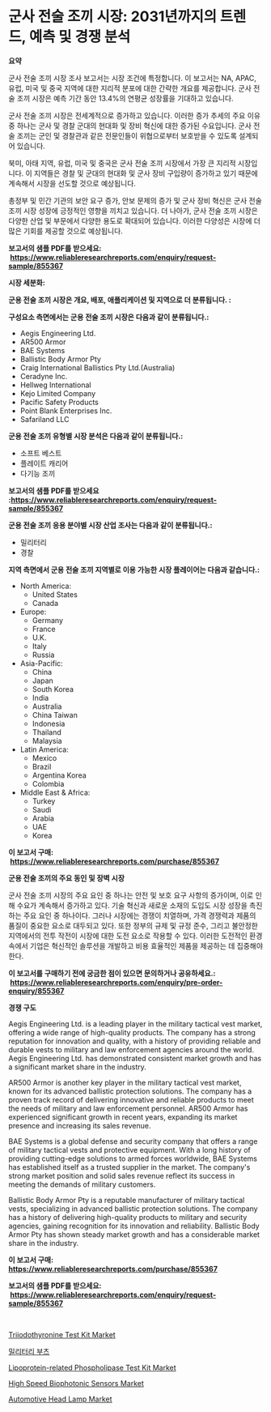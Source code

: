 <p><h1>군사 전술 조끼 시장: 2031년까지의 트렌드, 예측 및 경쟁 분석</h1></p><p><strong>요약</strong></p>
<p><p>군사 전술 조끼 시장 조사 보고서는 시장 조건에 특정합니다. 이 보고서는 NA, APAC, 유럽, 미국 및 중국 지역에 대한 지리적 분포에 대한 간략한 개요를 제공합니다. 군사 전술 조끼 시장은 예측 기간 동안 13.4%의 연평균 성장률을 기대하고 있습니다.</p><p>군사 전술 조끼 시장은 전세계적으로 증가하고 있습니다. 이러한 증가 추세의 주요 이유 중 하나는 군사 및 경찰 군대의 현대화 및 장비 혁신에 대한 증가된 수요입니다. 군사 전술 조끼는 군인 및 경찰관과 같은 전문인들이 위협으로부터 보호받을 수 있도록 설계되어 있습니다.</p><p>북미, 아태 지역, 유럽, 미국 및 중국은 군사 전술 조끼 시장에서 가장 큰 지리적 시장입니다. 이 지역들은 경찰 및 군대의 현대화 및 군사 장비 구입량이 증가하고 있기 때문에 계속해서 시장을 선도할 것으로 예상됩니다.</p><p>총정부 및 민간 기관의 보안 요구 증가, 안보 문제의 증가 및 군사 장비 혁신은 군사 전술 조끼 시장 성장에 긍정적인 영향을 끼치고 있습니다. 더 나아가, 군사 전술 조끼 시장은 다양한 산업 및 부문에서 다양한 용도로 확대되어 있습니다. 이러한 다양성은 시장에 더 많은 기회를 제공할 것으로 예상됩니다.</p></p>
<p><strong>보고서의 샘플 PDF를 받으세요: &nbsp;<a href="https://www.reliableresearchreports.com/enquiry/request-sample/855367">https://www.reliableresearchreports.com/enquiry/request-sample/855367</a></strong></p>
<p><strong>시장 세분화:</strong></p>
<p><strong> 군용 전술 조끼 시장은 개요, 배포, 애플리케이션 및 지역으로 더 분류됩니다. :</strong></p>
<p><strong>구성요소 측면에서는 군용 전술 조끼 시장은 다음과 같이 분류됩니다.:</strong></p>
<p><ul><li>Aegis Engineering Ltd.</li><li>AR500 Armor</li><li>BAE Systems</li><li>Ballistic Body Armor Pty</li><li>Craig International Ballistics Pty Ltd.(Australia)</li><li>Ceradyne Inc.</li><li>Hellweg International</li><li>Kejo Limited Company</li><li>Pacific Safety Products</li><li>Point Blank Enterprises Inc.</li><li>Safariland LLC</li></ul></p>
<p><strong> 군용 전술 조끼 유형별 시장 분석은 다음과 같이 분류됩니다.:</strong></p>
<p><ul><li>소프트 베스트</li><li>플레이트 캐리어</li><li>다기능 조끼</li></ul></p>
<p><strong>보고서의 샘플 PDF를 받으세요 :<a href="https://www.reliableresearchreports.com/enquiry/request-sample/855367">https://www.reliableresearchreports.com/enquiry/request-sample/855367</a></strong></p>
<p><strong> 군용 전술 조끼 응용 분야별 시장 산업 조사는 다음과 같이 분류됩니다.:</strong></p>
<p><ul><li>밀리터리</li><li>경찰</li></ul></p>
<p><strong>지역 측면에서 군용 전술 조끼 지역별로 이용 가능한 시장 플레이어는 다음과 같습니다.:</strong></p>
<p><ul>
    <li>
        North America:
        <ul>
            <li>United States</li>
            <li>Canada</li>
        </ul>
    </li>
    <li>
        Europe:
        <ul>
            <li>Germany</li>
            <li>France</li>
            <li>U.K.</li>
            <li>Italy</li>
            <li>Russia</li>
        </ul>
    </li>
    <li>
        Asia-Pacific:
        <ul>
            <li>China</li>
            <li>Japan</li>
            <li>South Korea</li>
            <li>India</li>
            <li>Australia</li>
            <li>China Taiwan</li>
            <li>Indonesia</li>
            <li>Thailand</li>
            <li>Malaysia</li>
        </ul>
    </li>
    <li>
        Latin America:
        <ul>
            <li>Mexico</li>
            <li>Brazil</li>
            <li>Argentina Korea</li>
            <li>Colombia</li>
        </ul>
    </li>
    <li>
        Middle East & Africa:
        <ul>
            <li>Turkey</li>
            <li>Saudi</li>
            <li>Arabia</li>
            <li>UAE</li>
            <li>Korea</li>
        </ul>
    </li>
    </ul></p>
<p><strong>이 보고서 구매: &nbsp;<a href="https://www.reliableresearchreports.com/purchase/855367">https://www.reliableresearchreports.com/purchase/855367</a></strong></p>
<p><strong>군용 전술 조끼의 주요 동인 및 장벽 시장</strong></p>
<p><p>군사 전술 조끼 시장의 주요 요인 중 하나는 안전 및 보호 요구 사항의 증가이며, 이로 인해 수요가 계속해서 증가하고 있다. 기술 혁신과 새로운 소재의 도입도 시장 성장을 촉진하는 주요 요인 중 하나이다. 그러나 시장에는 경쟁이 치열하며, 가격 경쟁력과 제품의 품질이 중요한 요소로 대두되고 있다. 또한 정부의 규제 및 규정 준수, 그리고 불안정한 지역에서의 전투 작전이 시장에 대한 도전 요소로 작용할 수 있다. 이러한 도전적인 환경 속에서 기업은 혁신적인 솔루션을 개발하고 비용 효율적인 제품을 제공하는 데 집중해야 한다.</p></p>
<p><strong>이 보고서를 구매하기 전에 궁금한 점이 있으면 문의하거나 공유하세요.: &nbsp;<a href="https://www.reliableresearchreports.com/enquiry/pre-order-enquiry/855367">https://www.reliableresearchreports.com/enquiry/pre-order-enquiry/855367</a></strong></p>
<p><strong>경쟁 구도</strong></p>
<p><p>Aegis Engineering Ltd. is a leading player in the military tactical vest market, offering a wide range of high-quality products. The company has a strong reputation for innovation and quality, with a history of providing reliable and durable vests to military and law enforcement agencies around the world. Aegis Engineering Ltd. has demonstrated consistent market growth and has a significant market share in the industry.</p><p>AR500 Armor is another key player in the military tactical vest market, known for its advanced ballistic protection solutions. The company has a proven track record of delivering innovative and reliable products to meet the needs of military and law enforcement personnel. AR500 Armor has experienced significant growth in recent years, expanding its market presence and increasing its sales revenue.</p><p>BAE Systems is a global defense and security company that offers a range of military tactical vests and protective equipment. With a long history of providing cutting-edge solutions to armed forces worldwide, BAE Systems has established itself as a trusted supplier in the market. The company's strong market position and solid sales revenue reflect its success in meeting the demands of military customers.</p><p>Ballistic Body Armor Pty is a reputable manufacturer of military tactical vests, specializing in advanced ballistic protection solutions. The company has a history of delivering high-quality products to military and security agencies, gaining recognition for its innovation and reliability. Ballistic Body Armor Pty has shown steady market growth and has a considerable market share in the industry.</p></p>
<p><strong>이 보고서 구매: &nbsp; <a href="https://www.reliableresearchreports.com/purchase/855367">https://www.reliableresearchreports.com/purchase/855367</a></strong></p>
<p><strong>보고서의 샘플 PDF를 받으세요: &nbsp;<a href="https://www.reliableresearchreports.com/enquiry/request-sample/855367">https://www.reliableresearchreports.com/enquiry/request-sample/855367</a></strong><strong></strong></p>
<p>&nbsp;</p>
<p><p><a href="https://noble-drawer-34c.notion.site/Triiodothyronine-Test-Kit-Market-Size-Focuses-on-Market-Dynamics-In-Depth-Analysis-and-Future-Proje-9b672c2c0861407ebab91e12d34b8c8c">Triiodothyronine Test Kit Market</a></p><p><a href="https://github.com/jntpkh496620/Market-Research-Report-List-1/blob/main/1720764187496.md">밀리터리 부츠</a></p><p><a href="https://three-jumbo-f6d.notion.site/Lipoprotein-related-Phospholipase-Test-Kit-Market-Size-Share-Trends-Analysis-Report-By-Material--c28a28255bc44c8bb5fe6fde5d71bc92">Lipoprotein-related Phospholipase Test Kit Market</a></p><p><a href="https://view.publitas.com/reportprime-1/high-speed-biophotonic-sensors-market-centers-on-aspects-such-as-market-growth-market-share-market-opportunity-and-projected-forecasts-spanning-from-2024-to-2031/">High Speed Biophotonic Sensors Market</a></p><p><a href="https://github.com/nancykennedykellievqfqt2/Market-Research-Report-List-1/blob/main/automotive-head-lamp-market.md">Automotive Head Lamp Market</a></p></p>